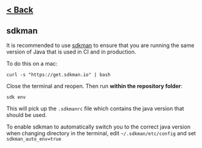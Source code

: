 [< Back](./build_test_run.md)
---

## sdkman

It is recommended to use [sdkman](https://sdkman.io/) to ensure that you are running the same version of Java that is 
used in CI and in production.

To do this on a mac:

```shell
curl -s "https://get.sdkman.io" | bash
```

Close the terminal and reopen. Then run **within the repository folder**:

```shell
sdk env
```

This will pick up the `.sdkmanrc` file which contains the java version that should be used.

To enable sdkman to automatically switch you to the correct java version when changing directory in the terminal,
edit `~/.sdkman/etc/config` and set `sdkman_auto_env=true`

